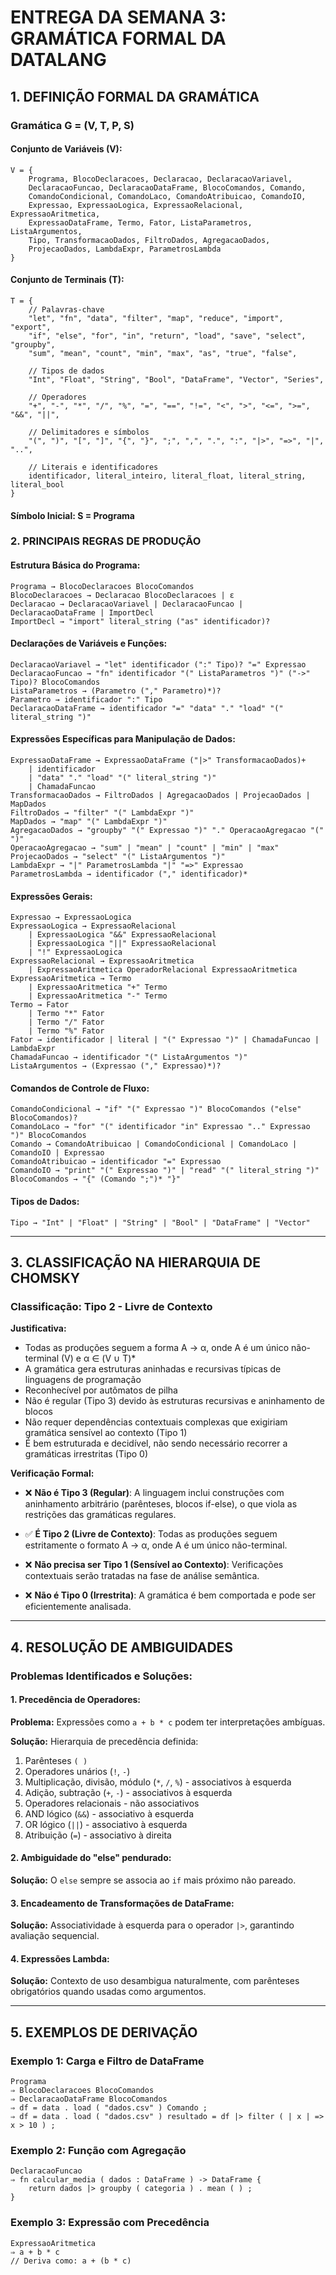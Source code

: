 # ENTREGA DA SEMANA 3: GRAMÁTICA FORMAL DA DATALANG

## 1. DEFINIÇÃO FORMAL DA GRAMÁTICA

### Gramática G = (V, T, P, S)

#### Conjunto de Variáveis (V):
```
V = {
    Programa, BlocoDeclaracoes, Declaracao, DeclaracaoVariavel,
    DeclaracaoFuncao, DeclaracaoDataFrame, BlocoComandos, Comando,
    ComandoCondicional, ComandoLaco, ComandoAtribuicao, ComandoIO,
    Expressao, ExpressaoLogica, ExpressaoRelacional, ExpressaoAritmetica,
    ExpressaoDataFrame, Termo, Fator, ListaParametros, ListaArgumentos,
    Tipo, TransformacaoDados, FiltroDados, AgregacaoDados,
    ProjecaoDados, LambdaExpr, ParametrosLambda
}
```

#### Conjunto de Terminais (T):
```
T = {
    // Palavras-chave
    "let", "fn", "data", "filter", "map", "reduce", "import", "export",
    "if", "else", "for", "in", "return", "load", "save", "select", "groupby",
    "sum", "mean", "count", "min", "max", "as", "true", "false",
    
    // Tipos de dados
    "Int", "Float", "String", "Bool", "DataFrame", "Vector", "Series",
    
    // Operadores
    "+", "-", "*", "/", "%", "=", "==", "!=", "<", ">", "<=", ">=", "&&", "||",
    
    // Delimitadores e símbolos
    "(", ")", "[", "]", "{", "}", ";", ",", ".", ":", "|>", "=>", "|", "..",
    
    // Literais e identificadores
    identificador, literal_inteiro, literal_float, literal_string, literal_bool
}
```

#### Símbolo Inicial: S = Programa

### 2. PRINCIPAIS REGRAS DE PRODUÇÃO

#### Estrutura Básica do Programa:
```bnf
Programa → BlocoDeclaracoes BlocoComandos
BlocoDeclaracoes → Declaracao BlocoDeclaracoes | ε
Declaracao → DeclaracaoVariavel | DeclaracaoFuncao | DeclaracaoDataFrame | ImportDecl
ImportDecl → "import" literal_string ("as" identificador)?
```

#### Declarações de Variáveis e Funções:
```bnf
DeclaracaoVariavel → "let" identificador (":" Tipo)? "=" Expressao
DeclaracaoFuncao → "fn" identificador "(" ListaParametros ")" ("->" Tipo)? BlocoComandos
ListaParametros → (Parametro ("," Parametro)*)?
Parametro → identificador ":" Tipo
DeclaracaoDataFrame → identificador "=" "data" "." "load" "(" literal_string ")"
```

#### Expressões Específicas para Manipulação de Dados:
```bnf
ExpressaoDataFrame → ExpressaoDataFrame ("|>" TransformacaoDados)+
    | identificador
    | "data" "." "load" "(" literal_string ")"
    | ChamadaFuncao
TransformacaoDados → FiltroDados | AgregacaoDados | ProjecaoDados | MapDados
FiltroDados → "filter" "(" LambdaExpr ")"
MapDados → "map" "(" LambdaExpr ")"
AgregacaoDados → "groupby" "(" Expressao ")" "." OperacaoAgregacao "(" ")"
OperacaoAgregacao → "sum" | "mean" | "count" | "min" | "max"
ProjecaoDados → "select" "(" ListaArgumentos ")"
LambdaExpr → "|" ParametrosLambda "|" "=>" Expressao
ParametrosLambda → identificador ("," identificador)*
```

#### Expressões Gerais:
```bnf
Expressao → ExpressaoLogica
ExpressaoLogica → ExpressaoRelacional
    | ExpressaoLogica "&&" ExpressaoRelacional
    | ExpressaoLogica "||" ExpressaoRelacional
    | "!" ExpressaoLogica
ExpressaoRelacional → ExpressaoAritmetica
    | ExpressaoAritmetica OperadorRelacional ExpressaoAritmetica
ExpressaoAritmetica → Termo
    | ExpressaoAritmetica "+" Termo
    | ExpressaoAritmetica "-" Termo
Termo → Fator
    | Termo "*" Fator
    | Termo "/" Fator
    | Termo "%" Fator
Fator → identificador | literal | "(" Expressao ")" | ChamadaFuncao | LambdaExpr
ChamadaFuncao → identificador "(" ListaArgumentos ")"
ListaArgumentos → (Expressao ("," Expressao)*)?
```

#### Comandos de Controle de Fluxo:
```bnf
ComandoCondicional → "if" "(" Expressao ")" BlocoComandos ("else" BlocoComandos)?
ComandoLaco → "for" "(" identificador "in" Expressao ".." Expressao ")" BlocoComandos
Comando → ComandoAtribuicao | ComandoCondicional | ComandoLaco | ComandoIO | Expressao
ComandoAtribuicao → identificador "=" Expressao
ComandoIO → "print" "(" Expressao ")" | "read" "(" literal_string ")"
BlocoComandos → "{" (Comando ";")* "}"
```

#### Tipos de Dados:
```bnf
Tipo → "Int" | "Float" | "String" | "Bool" | "DataFrame" | "Vector"
```

---

## 3. CLASSIFICAÇÃO NA HIERARQUIA DE CHOMSKY

### Classificação: Tipo 2 - Livre de Contexto

**Justificativa:**

- Todas as produções seguem a forma A → α, onde A é um único não-terminal (V) e α ∈ (V ∪ T)*
- A gramática gera estruturas aninhadas e recursivas típicas de linguagens de programação
- Reconhecível por autômatos de pilha
- Não é regular (Tipo 3) devido às estruturas recursivas e aninhamento de blocos
- Não requer dependências contextuais complexas que exigiriam gramática sensível ao contexto (Tipo 1)
- É bem estruturada e decidível, não sendo necessário recorrer a gramáticas irrestritas (Tipo 0)

**Verificação Formal:**

- ❌ **Não é Tipo 3 (Regular)**: A linguagem inclui construções com aninhamento arbitrário (parênteses, blocos if-else), o que viola as restrições das gramáticas regulares.

- ✅ **É Tipo 2 (Livre de Contexto)**: Todas as produções seguem estritamente o formato A → α, onde A é um único não-terminal.

- ❌ **Não precisa ser Tipo 1 (Sensível ao Contexto)**: Verificações contextuais serão tratadas na fase de análise semântica.

- ❌ **Não é Tipo 0 (Irrestrita)**: A gramática é bem comportada e pode ser eficientemente analisada.

---

## 4. RESOLUÇÃO DE AMBIGUIDADES

### Problemas Identificados e Soluções:

#### 1. Precedência de Operadores:
**Problema:** Expressões como `a + b * c` podem ter interpretações ambíguas.

**Solução:** Hierarquia de precedência definida:
1. Parênteses `( )`
2. Operadores unários (`!`, `-`)
3. Multiplicação, divisão, módulo (`*`, `/`, `%`) - associativos à esquerda
4. Adição, subtração (`+`, `-`) - associativos à esquerda  
5. Operadores relacionais - não associativos
6. AND lógico (`&&`) - associativo à esquerda
7. OR lógico (`||`) - associativo à esquerda
8. Atribuição (`=`) - associativo à direita

#### 2. Ambiguidade do "else" pendurado:
**Solução:** O `else` sempre se associa ao `if` mais próximo não pareado.

#### 3. Encadeamento de Transformações de DataFrame:
**Solução:** Associatividade à esquerda para o operador `|>`, garantindo avaliação sequencial.

#### 4. Expressões Lambda:
**Solução:** Contexto de uso desambigua naturalmente, com parênteses obrigatórios quando usadas como argumentos.

---

## 5. EXEMPLOS DE DERIVAÇÃO

### Exemplo 1: Carga e Filtro de DataFrame
```
Programa
⇒ BlocoDeclaracoes BlocoComandos
⇒ DeclaracaoDataFrame BlocoComandos
⇒ df = data . load ( "dados.csv" ) Comando ;
⇒ df = data . load ( "dados.csv" ) resultado = df |> filter ( | x | => x > 10 ) ;
```

### Exemplo 2: Função com Agregação
```
DeclaracaoFuncao
⇒ fn calcular_media ( dados : DataFrame ) -> DataFrame { 
    return dados |> groupby ( categoria ) . mean ( ) ; 
}
```

### Exemplo 3: Expressão com Precedência
```
ExpressaoAritmetica
⇒ a + b * c
// Deriva como: a + (b * c)
```
